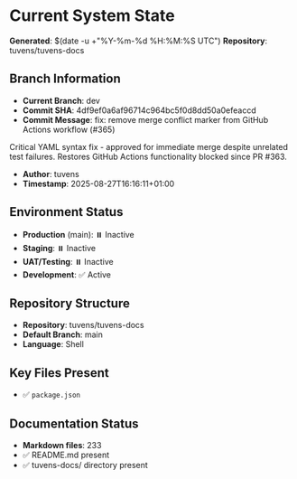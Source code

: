 # Current System State
**Generated**: $(date -u +"%Y-%m-%d %H:%M:%S UTC")
**Repository**: tuvens/tuvens-docs

## Branch Information
- **Current Branch**: dev
- **Commit SHA**: 4df9ef0a6af96714c964bc5f0d8dd50a0efeaccd
- **Commit Message**: fix: remove merge conflict marker from GitHub Actions workflow (#365)

Critical YAML syntax fix - approved for immediate merge despite unrelated test failures. Restores GitHub Actions functionality blocked since PR #363.
- **Author**: tuvens
- **Timestamp**: 2025-08-27T16:16:11+01:00

## Environment Status
- **Production** (main): ⏸️ Inactive
- **Staging**: ⏸️ Inactive
- **UAT/Testing**: ⏸️ Inactive
- **Development**: ✅ Active

## Repository Structure
- **Repository**: tuvens/tuvens-docs
- **Default Branch**: main
- **Language**: Shell

## Key Files Present
- ✅ `package.json`

## Documentation Status
- **Markdown files**: 233
- ✅ README.md present
- ✅ tuvens-docs/ directory present
